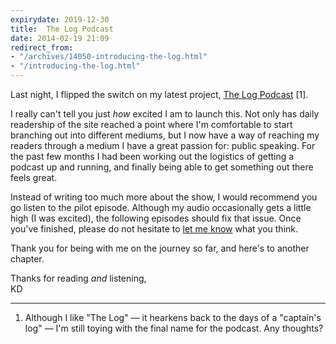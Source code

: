 ```yaml
---
expirydate: 2019-12-30
title:  The Log Podcast
date: 2014-02-19 21:09
redirect_from:
- "/archives/14050-introducing-the-log.html"
- "/introducing-the-log.html"
---
```



Last night, I flipped the switch on my latest project, [The Log Podcast](/log) [1].

I really can't tell you just _how_ excited I am to launch this. Not only has daily readership of the site reached a point where I'm comfortable to start branching out into different mediums, but I now have a way of reaching my readers through a medium I have a great passion for: public speaking. For the past few months I had been working out the logistics of getting a podcast up and running, and finally being able to get something out there feels great.

Instead of writing too much more about the show, I would recommend you go listen to the pilot episode. Although my audio occasionally gets a little high (I was excited), the following episodes should fix that issue. Once you've finished, please do not hesitate to [let me know](/colophon) what you think.

Thank you for being with me on the journey so far, and here's to another chapter.

Thanks for reading _and_ listening,<br>
KD

---

1. Although I like "The Log" &mdash; it hearkens back to the days of a "captain's log" &mdash; I'm still toying with the final name for the podcast. Any thoughts?
